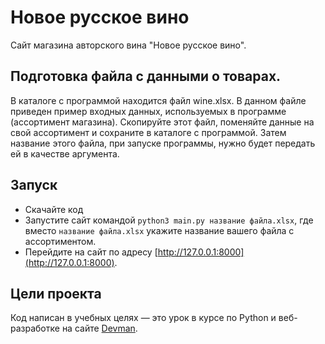 # Новое русское вино

Сайт магазина авторского вина "Новое русское вино".

## Подготовка файла с данными о товарах.

В каталоге с программой находится файл wine.xlsx. В данном файле приведен пример входных данных, используемых в программе (ассортимент магазина). Скопируйте этот файл, поменяйте данные на свой ассортимент и сохраните в каталоге с программой. Затем название этого файла, при запуске программы, нужно будет передать ей в качестве аргумента.

## Запуск

- Скачайте код
- Запустите сайт командой `python3 main.py название файла.xlsx`, где вместо `название файла.xlsx` укажите название вашего файла с ассортиментом.
- Перейдите на сайт по адресу [http://127.0.0.1:8000](http://127.0.0.1:8000).

## Цели проекта

Код написан в учебных целях — это урок в курсе по Python и веб-разработке на сайте [Devman](https://dvmn.org).
